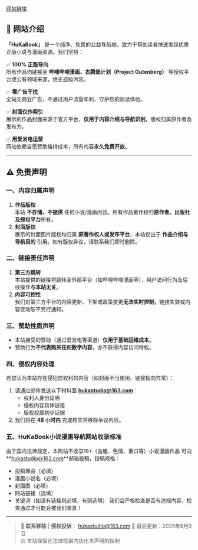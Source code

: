 [网站链接](http://foxbook.logarh.xyz)

## 🚀 网站介绍

**「HuKaBook」** 是一个纯净、免费的公益导航站，致力于帮助读者快速发现优质正版小说与漫画资源。我们坚持：

✅ **100% 正版导向**  
所有作品均链接至 **哔哩哔哩漫画、古腾堡计划（Project Gutenberg）** 等授权平台或公有领域来源，绝无盗版内容。

✅ **零广告干扰**  
全站无商业广告，不通过用户流量牟利，守护您的阅读体验。

✅ **封面仅作索引**  
展示的作品封面来源于官方平台，**仅用于内容介绍与导航识别**，版权归属原作者及发布方。

✅ **用爱发电运营**  
网站依赖自愿赞助维持成本，所有内容**永久免费开放**。

---

## ⚠️ 免责声明

### 一、内容归属声明
1.  **作品版权**  
    本站 **不存储、不提供** 任何小说/漫画内容。所有作品著作权归**原作者、出版社及授权平台**所有。
2.  **封面版权**  
    展示的封面图片版权均归属 **原著作权人或发布平台**，本站仅出于 **作品介绍与导航目的** 引用。如有版权异议，请联系我们即时删除。

### 二、链接责任声明
1.  **第三方跳转**  
    本站提供的链接将跳转至外部平台（如哔哩哔哩漫画等），用户访问行为及后续操作**与本站无关**。
2.  **内容可控性**  
    我们对第三方平台的内容更新、下架或政策变更**无法实时控制**，链接失效或内容变动恕不另行通知。

### 三、赞助性质声明
- 本站接受的赞助（通过爱发电等渠道）**仅用于基础运维成本**。
- 赞助行为**不代表购买任何数字内容**，亦不获得内容访问特权。

### 四、侵权内容处理
若您认为本站存在侵犯您权利的内容（如封面不当使用、链接指向异常）：
1. 请通过邮件发送以下材料至 **<hukastudio@163.com>**：  
   - 权利人身份证明  
   - 侵权内容具体链接  
   - 版权权属初步证据  
2. 我们将在 **48 小时内** 完成核实并移除争议内容。

### 五、HuKaBook小说漫画导航网站收录标准
由于国内法律规定，本网站不收录18+（血腥、色情、重口等）小说漫画作品
可向**<hukastudio@163.com>**邮箱投稿，投稿规格：
 - 投稿理由（必填）
 - 漫画小说名（必填）
 - 封面图（必填）
 - 网站链接（选填）
 - 关键词（如没有链接则必填，有则选填）
我们会严格检查是否有违规内容，检查通过才可能会被我们收录！

---

> 📮 **联系移除** | **侵权投诉**：
hukastudio@163.com
> 📅 最后更新：2025年8月9日  
> ⚖️ 本站保留在法律框架内优化本声明的权利
